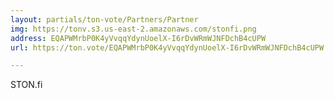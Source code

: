 ```yaml
---
layout: partials/ton-vote/Partners/Partner
img: https://tonv.s3.us-east-2.amazonaws.com/stonfi.png
address: EQAPWMrbP0K4yVvqqYdynUoelX-I6rDvWRmWJNFDchB4cUPW
url: https://ton.vote/EQAPWMrbP0K4yVvqqYdynUoelX-I6rDvWRmWJNFDchB4cUPW

---
```


STON.fi